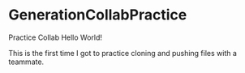 # GenerationCollabPractice
Practice Collab 
Hello World!

This is the first time I got to practice cloning and pushing files with a teammate.

